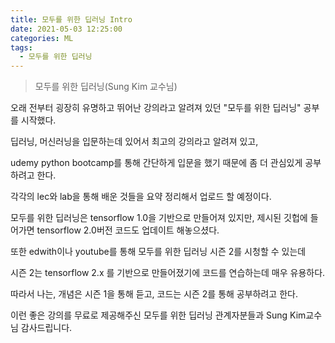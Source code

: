 ```yaml
---
title: 모두를 위한 딥러닝 Intro
date: 2021-05-03 12:25:00
categories: ML
tags:
  - 모두를 위한 딥러닝
---
```

>모두를 위한 딥러닝(Sung Kim 교수님)

오래 전부터 굉장히 유명하고 뛰어난 강의라고 알려져 있던 "모두를 위한 딥러닝" 공부를 시작했다.  

딥러닝, 머신러닝을 입문하는데 있어서 최고의 강의라고 알려져 있고,  

udemy python bootcamp를 통해 간단하게 입문을 했기 때문에 좀 더 관심있게 공부하려고 한다.  

각각의 lec와 lab을 통해 배운 것들을 요약 정리해서 업로드 할 예정이다.  

모두를 위한 딥러닝은 tensorflow 1.0을 기반으로 만들어져 있지만, 제시된 깃헙에 들어가면 tensorflow 2.0버전 코드도 업데이트 해놓으셨다.  

또한 edwith이나 youtube를 통해 모두를 위한 딥러닝 시즌 2를 시청할 수 있는데  

시즌 2는 tensorflow 2.x 를 기반으로 만들어졌기에 코드를 연습하는데 매우 유용하다.  

따라서 나는, 개념은 시즌 1을 통해 듣고, 코드는 시즌 2를 통해 공부하려고 한다.  

이런 좋은 강의를 무료로 제공해주신 모두를 위한 딥러닝 관계자분들과 Sung Kim교수님 감사드립니다.

